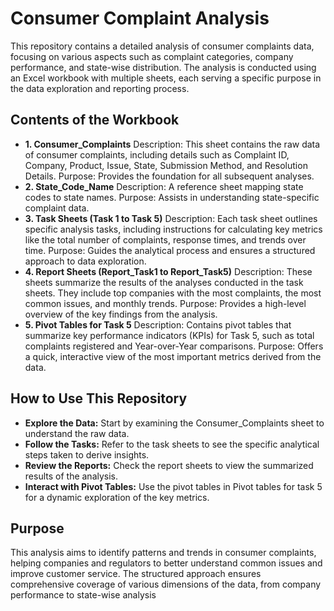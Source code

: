 # Consumer Complaint Analysis
This repository contains a detailed analysis of consumer complaints data, focusing on various aspects such as complaint categories, company performance, and state-wise distribution. The analysis is conducted using an Excel workbook with multiple sheets, each serving a specific purpose in the data exploration and reporting process.

## Contents of the Workbook
- **1. Consumer_Complaints**
Description: This sheet contains the raw data of consumer complaints, including details such as Complaint ID, Company, Product, Issue, State, Submission Method, and Resolution Details.
Purpose: Provides the foundation for all subsequent analyses.
- **2. State_Code_Name**
Description: A reference sheet mapping state codes to state names.
Purpose: Assists in understanding state-specific complaint data.
- **3. Task Sheets (Task 1 to Task 5)**
Description: Each task sheet outlines specific analysis tasks, including instructions for calculating key metrics like the total number of complaints, response times, and trends over time.
Purpose: Guides the analytical process and ensures a structured approach to data exploration.
- **4. Report Sheets (Report_Task1 to Report_Task5)**
Description: These sheets summarize the results of the analyses conducted in the task sheets. They include top companies with the most complaints, the most common issues, and monthly trends.
Purpose: Provides a high-level overview of the key findings from the analysis.
- **5. Pivot Tables for Task 5**
Description: Contains pivot tables that summarize key performance indicators (KPIs) for Task 5, such as total complaints registered and Year-over-Year comparisons.
Purpose: Offers a quick, interactive view of the most important metrics derived from the data.

## How to Use This Repository
- **Explore the Data:** Start by examining the Consumer_Complaints sheet to understand the raw data.
- **Follow the Tasks:** Refer to the task sheets to see the specific analytical steps taken to derive insights.
- **Review the Reports:** Check the report sheets to view the summarized results of the analysis.
- **Interact with Pivot Tables:** Use the pivot tables in Pivot tables for task 5 for a dynamic exploration of the key metrics.
  
## Purpose
This analysis aims to identify patterns and trends in consumer complaints, helping companies and regulators to better understand common issues and improve customer service. The structured approach ensures comprehensive coverage of various dimensions of the data, from company performance to state-wise analysis
